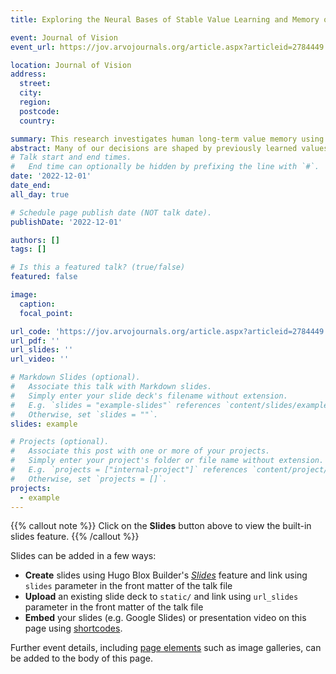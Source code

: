 ```yaml
---
title: Exploring the Neural Bases of Stable Value Learning and Memory of Objects in Humans Using fMRI and EEG

event: Journal of Vision
event_url: https://jov.arvojournals.org/article.aspx?articleid=2784449

location: Journal of Vision
address:
  street: 
  city: 
  region: 
  postcode: 
  country: 

summary: This research investigates human long-term value memory using fMRI and EEG. Participants learned to associate fractals with rewards. Key findings show that certain brain areas are involved in both immediate and long-term memory of these associations, providing insights into memory processes and behaviors like addiction.
abstract: Many of our decisions are shaped by previously learned values of objects. Despite a great deal of knowledge gained from recent investigations in nonhuman primates (NHPs) (Ghazizadeh et al., 2018, 2021), the neural underpinnings of long-term value memory in humans are not clearly understood. Here, we aimed to address this question in humans using fMRI and EEG. We devised a learning procedure in which participants were trained for three days to learn the value of 40 random abstract fractals. Each fractal was arbitrarily chosen to be associated with a reward or no reward (good vs. bad objects, respectively). The visual discrimination of good and bad objects in the brain was tested before, immediately after the training and a few days or weeks later using fMRI and EEG. Behaviorally, we found well-preserved memories for at least one day after the completion of training sessions, which fade across days and weeks. Our fMRI results indicate that immediately after the training, temporal and parietal areas are involved in good/bad object discrimination in passive viewing. In addition, a long-term value memory of objects is observed in the striatum and orbitofrontal cortex, days after the training. Our EEG results show that following the value training sessions, differential responses to good versus bad objects are elicited in the parietal and temporal cortex. These findings shed light on the neural basis of long-term value-based memories with implications for maladaptive behaviors such as drug addiction and for cross-species comparisons with NHP.
# Talk start and end times.
#   End time can optionally be hidden by prefixing the line with `#`.
date: '2022-12-01'
date_end: 
all_day: true

# Schedule page publish date (NOT talk date).
publishDate: '2022-12-01'

authors: []
tags: []

# Is this a featured talk? (true/false)
featured: false

image:
  caption: 
  focal_point: 

url_code: 'https://jov.arvojournals.org/article.aspx?articleid=2784449'
url_pdf: ''
url_slides: ''
url_video: ''

# Markdown Slides (optional).
#   Associate this talk with Markdown slides.
#   Simply enter your slide deck's filename without extension.
#   E.g. `slides = "example-slides"` references `content/slides/example-slides.md`.
#   Otherwise, set `slides = ""`.
slides: example

# Projects (optional).
#   Associate this post with one or more of your projects.
#   Simply enter your project's folder or file name without extension.
#   E.g. `projects = ["internal-project"]` references `content/project/deep-learning/index.md`.
#   Otherwise, set `projects = []`.
projects:
  - example
---
```


{{% callout note %}}
Click on the **Slides** button above to view the built-in slides feature.
{{% /callout %}}

Slides can be added in a few ways:

- **Create** slides using Hugo Blox Builder's [_Slides_](https://docs.hugoblox.com/reference/content-types/) feature and link using `slides` parameter in the front matter of the talk file
- **Upload** an existing slide deck to `static/` and link using `url_slides` parameter in the front matter of the talk file
- **Embed** your slides (e.g. Google Slides) or presentation video on this page using [shortcodes](https://docs.hugoblox.com/reference/markdown/).

Further event details, including [page elements](https://docs.hugoblox.com/reference/markdown/) such as image galleries, can be added to the body of this page.
